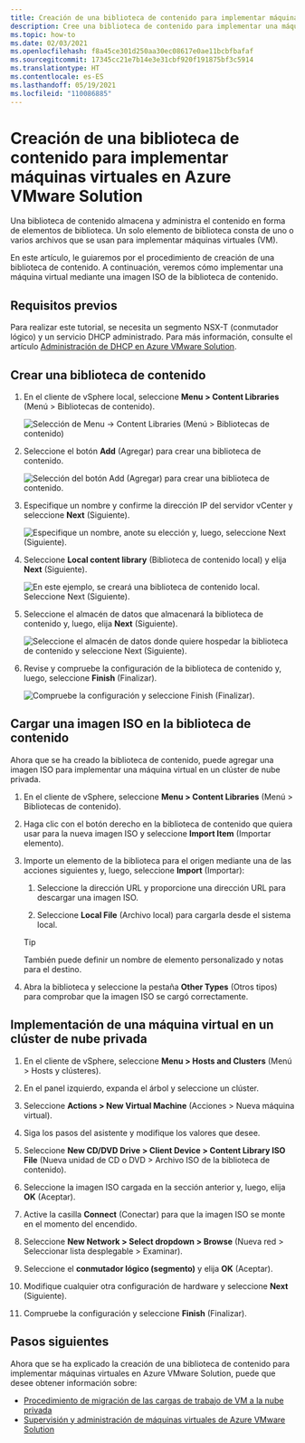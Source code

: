 ```yaml
---
title: Creación de una biblioteca de contenido para implementar máquinas virtuales en Azure VMware Solution
description: Cree una biblioteca de contenido para implementar una máquina virtual en una nube privada de Azure VMware Solution.
ms.topic: how-to
ms.date: 02/03/2021
ms.openlocfilehash: f8a45ce301d250aa30ec08617e0ae11bcbfbafaf
ms.sourcegitcommit: 17345cc21e7b14e3e31cbf920f191875bf3c5914
ms.translationtype: HT
ms.contentlocale: es-ES
ms.lasthandoff: 05/19/2021
ms.locfileid: "110086885"
---
```

# <a name="create-a-content-library-to-deploy-vms-in-azure-vmware-solution"></a>Creación de una biblioteca de contenido para implementar máquinas virtuales en Azure VMware Solution

Una biblioteca de contenido almacena y administra el contenido en forma de elementos de biblioteca. Un solo elemento de biblioteca consta de uno o varios archivos que se usan para implementar máquinas virtuales (VM). 

En este artículo, le guiaremos por el procedimiento de creación de una biblioteca de contenido.  A continuación, veremos cómo implementar una máquina virtual mediante una imagen ISO de la biblioteca de contenido.

## <a name="prerequisites"></a>Requisitos previos

Para realizar este tutorial, se necesita un segmento NSX-T (conmutador lógico) y un servicio DHCP administrado.  Para más información, consulte el artículo [Administración de DHCP en Azure VMware Solution](configure-dhcp-azure-vmware-solution.md).

## <a name="create-a-content-library"></a>Crear una biblioteca de contenido

1. En el cliente de vSphere local, seleccione **Menu > Content Libraries** (Menú > Bibliotecas de contenido).

   ![Selección de Menu -> Content Libraries (Menú > Bibliotecas de contenido)](./media/content-library/vsphere-menu-content-libraries.png)

1. Seleccione el botón **Add** (Agregar) para crear una biblioteca de contenido.

   ![Selección del botón Add (Agregar) para crear una biblioteca de contenido.](./media/content-library/create-new-content-library.png)

1. Especifique un nombre y confirme la dirección IP del servidor vCenter y seleccione **Next** (Siguiente).

   ![Especifique un nombre, anote su elección y, luego, seleccione Next (Siguiente).](./media/content-library/new-content-library-step1.png)

1. Seleccione **Local content library** (Biblioteca de contenido local) y elija **Next** (Siguiente).

   ![En este ejemplo, se creará una biblioteca de contenido local. Seleccione Next (Siguiente).](./media/content-library/new-content-library-step2.png)

1. Seleccione el almacén de datos que almacenará la biblioteca de contenido y, luego, elija **Next** (Siguiente).

   ![Seleccione el almacén de datos donde quiere hospedar la biblioteca de contenido y seleccione Next (Siguiente).](./media/content-library/new-content-library-step3.png)

1. Revise y compruebe la configuración de la biblioteca de contenido y, luego, seleccione **Finish** (Finalizar).

   ![Compruebe la configuración y seleccione Finish (Finalizar).](./media/content-library/new-content-library-step4.png)

## <a name="upload-an-iso-image-to-the-content-library"></a>Cargar una imagen ISO en la biblioteca de contenido

Ahora que se ha creado la biblioteca de contenido, puede agregar una imagen ISO para implementar una máquina virtual en un clúster de nube privada. 

1. En el cliente de vSphere, seleccione **Menu > Content Libraries** (Menú > Bibliotecas de contenido).

1. Haga clic con el botón derecho en la biblioteca de contenido que quiera usar para la nueva imagen ISO y seleccione **Import Item** (Importar elemento).

1. Importe un elemento de la biblioteca para el origen mediante una de las acciones siguientes y, luego, seleccione **Import** (Importar):
   1. Seleccione la dirección URL y proporcione una dirección URL para descargar una imagen ISO.

   1. Seleccione **Local File** (Archivo local) para cargarla desde el sistema local.

   > [!TIP]
   > También puede definir un nombre de elemento personalizado y notas para el destino.

1. Abra la biblioteca y seleccione la pestaña **Other Types** (Otros tipos) para comprobar que la imagen ISO se cargó correctamente.


## <a name="deploy-a-vm-to-a-private-cloud-cluster"></a>Implementación de una máquina virtual en un clúster de nube privada

1. En el cliente de vSphere, seleccione **Menu > Hosts and Clusters** (Menú > Hosts y clústeres).

1. En el panel izquierdo, expanda el árbol y seleccione un clúster.

1. Seleccione **Actions > New Virtual Machine** (Acciones > Nueva máquina virtual).

1. Siga los pasos del asistente y modifique los valores que desee.

1. Seleccione **New CD/DVD Drive > Client Device > Content Library ISO File** (Nueva unidad de CD o DVD > Archivo ISO de la biblioteca de contenido).

1. Seleccione la imagen ISO cargada en la sección anterior y, luego, elija **OK** (Aceptar).

1. Active la casilla **Connect** (Conectar) para que la imagen ISO se monte en el momento del encendido.

1. Seleccione **New Network > Select dropdown > Browse** (Nueva red > Seleccionar lista desplegable > Examinar).

1. Seleccione el **conmutador lógico (segmento)** y elija **OK** (Aceptar).

1. Modifique cualquier otra configuración de hardware y seleccione **Next** (Siguiente).

1. Compruebe la configuración y seleccione **Finish** (Finalizar).


## <a name="next-steps"></a>Pasos siguientes

Ahora que se ha explicado la creación de una biblioteca de contenido para implementar máquinas virtuales en Azure VMware Solution, puede que desee obtener información sobre:

- [Procedimiento de migración de las cargas de trabajo de VM a la nube privada](tutorial-deploy-vmware-hcx.md)
- [Supervisión y administración de máquinas virtuales de Azure VMware Solution](lifecycle-management-of-azure-vmware-solution-vms.md)

<!-- LINKS - external-->

<!-- LINKS - internal -->
